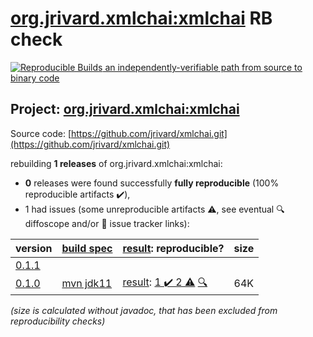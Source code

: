 [org.jrivard.xmlchai:xmlchai](https://search.maven.org/artifact/org.jrivard.xmlchai/xmlchai/) RB check
=======

[![Reproducible Builds](https://reproducible-builds.org/images/logos/rb.svg) an independently-verifiable path from source to binary code](https://reproducible-builds.org/)

## Project: [org.jrivard.xmlchai:xmlchai](https://search.maven.org/artifact/org.jrivard.xmlchai/xmlchai/)

Source code: [https://github.com/jrivard/xmlchai.git](https://github.com/jrivard/xmlchai.git)

rebuilding **1 releases** of org.jrivard.xmlchai:xmlchai:
- **0** releases were found successfully **fully reproducible** (100% reproducible artifacts :heavy_check_mark:),
- 1 had issues (some unreproducible artifacts :warning:, see eventual :mag: diffoscope and/or :memo: issue tracker links):

| version | [build spec](/BUILDSPEC.md) | [result](https://reproducible-builds.org/docs/jvm/): reproducible? | size |
| -- | --------- | ------ | -- |
| [0.1.1](https://search.maven.org/artifact/org.jrivard.xmlchai/xmlchai/0.1.1/pom) | | | |
| [0.1.0](https://search.maven.org/artifact/org.jrivard.xmlchai/xmlchai/0.1.0/pom) | [mvn jdk11](xmlchai-0.1.0.buildspec) | [result](xmlchai-0.1.0.buildinfo): [1 :heavy_check_mark:  2 :warning:](xmlchai-0.1.0.buildcompare) [:mag:](xmlchai-0.1.0.diffoscope) | 64K |

<i>(size is calculated without javadoc, that has been excluded from reproducibility checks)</i>
